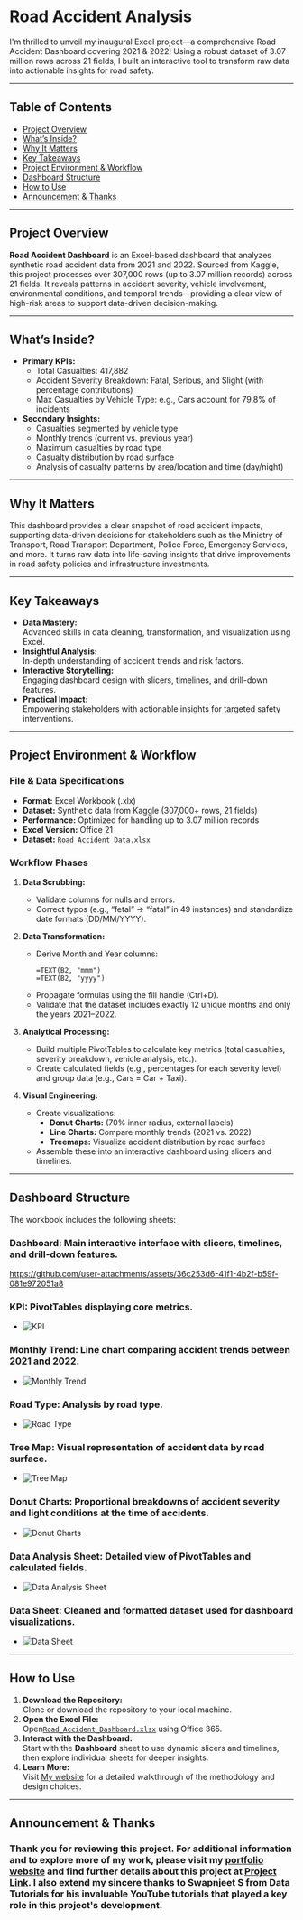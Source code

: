 # Road Accident Analysis

I'm thrilled to unveil my inaugural Excel project—a comprehensive Road Accident Dashboard covering 2021 & 2022! Using a robust dataset of 3.07 million rows across 21 fields, I built an interactive tool to transform raw data into actionable insights for road safety.

---

## Table of Contents

- [Project Overview](#project-overview)
- [What’s Inside?](#whats-inside)
- [Why It Matters](#why-it-matters)
- [Key Takeaways](#key-takeaways)
- [Project Environment & Workflow](#project-environment--workflow)
- [Dashboard Structure](#dashboard-structure)
- [How to Use](#how-to-use)
- [Announcement & Thanks](#announcement--thanks)

---


## Project Overview

**Road Accident Dashboard** is an Excel-based dashboard that analyzes synthetic road accident data from 2021 and 2022. Sourced from Kaggle, this project processes over 307,000 rows (up to 3.07 million records) across 21 fields. It reveals patterns in accident severity, vehicle involvement, environmental conditions, and temporal trends—providing a clear view of high-risk areas to support data-driven decision-making.

---

## What’s Inside?

- **Primary KPIs:**
  - Total Casualties: 417,882
  - Accident Severity Breakdown: Fatal, Serious, and Slight (with percentage contributions)
  - Max Casualties by Vehicle Type: e.g., Cars account for 79.8% of incidents
- **Secondary Insights:**
  - Casualties segmented by vehicle type
  - Monthly trends (current vs. previous year)
  - Maximum casualties by road type
  - Casualty distribution by road surface
  - Analysis of casualty patterns by area/location and time (day/night)

---

## Why It Matters

This dashboard provides a clear snapshot of road accident impacts, supporting data-driven decisions for stakeholders such as the Ministry of Transport, Road Transport Department, Police Force, Emergency Services, and more. It turns raw data into life-saving insights that drive improvements in road safety policies and infrastructure investments.

---

## Key Takeaways

- **Data Mastery:**  
  Advanced skills in data cleaning, transformation, and visualization using Excel.
- **Insightful Analysis:**  
  In-depth understanding of accident trends and risk factors.
- **Interactive Storytelling:**  
  Engaging dashboard design with slicers, timelines, and drill-down features.
- **Practical Impact:**  
  Empowering stakeholders with actionable insights for targeted safety interventions.

---

## Project Environment & Workflow

### File & Data Specifications
- **Format:** Excel Workbook (.xlx)
- **Dataset:** Synthetic data from Kaggle (307,000+ rows, 21 fields)
- **Performance:** Optimized for handling up to 3.07 million records
- **Excel Version:** Office 21
- **Dataset:** <a href="https://github.com/Younes-Sehanine/Road_Accident_Dashboard/blob/main/Road%20Accident%20Data.xlsx" >`Road Accident Data.xlsx`</a>

### Workflow Phases

1. **Data Scrubbing:**  
   - Validate columns for nulls and errors.
   - Correct typos (e.g., “fetal” → “fatal” in 49 instances) and standardize date formats (DD/MM/YYYY).

2. **Data Transformation:**  
   - Derive Month and Year columns:
     ```excel
     =TEXT(B2, "mmm")
     =TEXT(B2, "yyyy")
     ```
   - Propagate formulas using the fill handle (Ctrl+D).
   - Validate that the dataset includes exactly 12 unique months and only the years 2021–2022.

3. **Analytical Processing:**  
   - Build multiple PivotTables to calculate key metrics (total casualties, severity breakdown, vehicle analysis, etc.).
   - Create calculated fields (e.g., percentages for each severity level) and group data (e.g., Cars = Car + Taxi).

4. **Visual Engineering:**  
   - Create visualizations:
     - **Donut Charts:** (70% inner radius, external labels)
     - **Line Charts:** Compare monthly trends (2021 vs. 2022)
     - **Treemaps:** Visualize accident distribution by road surface
   - Assemble these into an interactive dashboard using slicers and timelines.

---

## Dashboard Structure

The workbook includes the following sheets:

### **Dashboard:** Main interactive interface with slicers, timelines, and drill-down features.


https://github.com/user-attachments/assets/36c253d6-41f1-4b2f-b59f-081e972051a8


### **KPI:** PivotTables displaying core metrics.
- ![KPI](https://github.com/user-attachments/assets/e4cf04fc-b9dc-4f8e-b679-6bf8c4e2184c)

### **Monthly Trend:** Line chart comparing accident trends between 2021 and 2022.
- ![Monthly Trend](https://github.com/user-attachments/assets/f691355f-7312-4d78-b8c3-65073abdd3ca)

### **Road Type:** Analysis by road type.
- ![Road Type](https://github.com/user-attachments/assets/7951c8f8-e9be-4be8-a05f-646f245bd8ac)

### **Tree Map:** Visual representation of accident data by road surface.
- ![Tree Map](https://github.com/user-attachments/assets/34d17442-47cc-4a35-a517-1ec8a0a29e31)

### **Donut Charts:** Proportional breakdowns of accident severity and light conditions at the time of accidents.
- ![Donut Charts](https://github.com/user-attachments/assets/506b0a10-db43-44a3-85c4-756a745e1826)

### **Data Analysis Sheet:** Detailed view of PivotTables and calculated fields.
- ![Data Analysis Sheet](https://github.com/user-attachments/assets/ee25aba6-8042-43c1-81f5-1344d5df4a43)

### **Data Sheet:** Cleaned and formatted dataset used for dashboard visualizations.
- ![Data Sheet](https://github.com/user-attachments/assets/b4947b52-df98-4df5-9c0b-20c7fdb9efdd)


---

## How to Use

1. **Download the Repository:**  
   Clone or download the repository to your local machine.
2. **Open the Excel File:**  
   Open<a href="https://github.com/Younes-Sehanine/Road_Accident_Dashboard/blob/main/Road_Accident_Dashboard.xlsx" >`Road_Accident_Dashboard.xlsx`</a> using Office 365.
3. **Interact with the Dashboard:**  
   Start with the **Dashboard** sheet to use dynamic slicers and timelines, then explore individual sheets for deeper insights.
4. **Learn More:**  
   Visit [My website](https://yourportfolio.example.com) for a detailed walkthrough of the methodology and design choices.

---

## Announcement & Thanks

### Thank you for reviewing this project. For additional information and to explore more of my work, please visit my [portfolio website](https://yourportfolio.example.com) and find further details about this project at [Project Link](https://yourprojectlink.example.com). I also extend my sincere thanks to Swapnjeet S from Data Tutorials for his invaluable YouTube tutorials that played a key role in this project's development.
